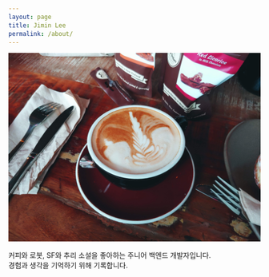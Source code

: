 ```yaml
---
layout: page
title: Jimin Lee
permalink: /about/
---
```


![NZCoffee](/assets/img/qs-coffee.jpg)

커피와 로봇, SF와 추리 소설을 좋아하는 주니어 백엔드 개발자입니다. <br />
경험과 생각을 기억하기 위해 기록합니다. 
